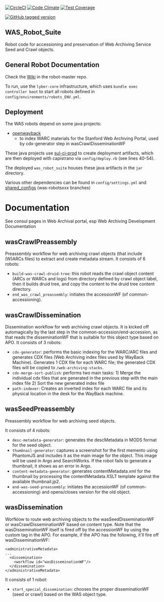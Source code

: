 [![CircleCI](https://circleci.com/gh/sul-dlss/was_robot_suite.svg?style=svg)](https://circleci.com/gh/sul-dlss/was_robot_suite)
[![Code Climate](https://codeclimate.com/github/sul-dlss/was_robot_suite/badges/gpa.svg)](https://codeclimate.com/github/sul-dlss/was_robot_suite)
[![Test Coverage](https://codeclimate.com/github/sul-dlss/was_robot_suite/badges/coverage.svg)](https://codeclimate.com/github/sul-dlss/was_robot_suite/coverage)

[![GitHub tagged version](https://badge.fury.io/gh/sul-dlss%2Fwas_robot_suite.svg)](https://badge.fury.io/gh/sul-dlss%2Fwas_robot_suite)

WAS_Robot_Suite
---------------

Robot code for accessioning and preservation of Web Archiving Service Seed and Crawl objects.

## General Robot Documentation

Check the [Wiki](https://github.com/sul-dlss/robot-master/wiki) in the robot-master repo.

To run, use the `lyber-core` infrastructure, which uses `bundle exec controller boot`
to start all robots defined in `config/environments/robots_ENV.yml`.

## Deployment

The WAS robots depend on some java projects:

- [openwayback](https://github.com/sul-dlss/openwayback)
  - to index WARC materials for the Stanford Web Archiving Portal, used by cdx-generator step in wasCrawlDisseminationWF

These java projects use [sul-ci-prod](https://sul-ci-prod.stanford.edu/) to create deployment artifacts, which are then deployed with capistrano via `config/deploy.rb` (see lines 40-54).

The deployed `was_robot_suite` houses these java artifacts in the `jar` directory.

Various other dependencies can be found in `config/settings.yml` and [shared_configs](https://github.com/sul-dlss/shared_configs) (was-robotsxxx branches)

# Documentation

See consul pages in Web Archival portal, esp Web Archiving Development Documentation

## wasCrawlPreassembly

Preassembly workflow for web archiving crawl objects (that include (W)ARCs files) to extract and create metadata stream.  It consists of 6 robots:

* `build-was-crawl-druid-tree`: this robot reads the crawl object content (ARCs or WARCs and logs) from directory defined by crawl object label, then it builds druid tree, and copy the content to the druid tree content directory.
* `end_was_crawl_preassembly`: initiates the accessionWF (of common-accessioning).

## wasCrawlDissemination

Dissemination workflow for web archiving crawl objects.  It is kicked off automagically by the last step in the common-accession/end-accession, as that reads the disseminationWF that is suitable for this object type based on APO. It consists of 3 robots:

* `cdx-generator`: performs the basic indexing for the WARC/ARC files and generates CDX files (Web Archiving index files used by WayBack Machine). Generates 1 CDX file for each WARC file; the generated CDX files will be copied to `/web-archiving-stacks`.
* `cdx-merge-sort-publish`: performs two main tasks:  1) Merge the individual cdx files that are generated in the previous step with the main index file 2) Sort the new generated index file
* `path-indexer`: Creates an inverted index for each WARC file and its physical location in the desk for the WayBack machine.

## wasSeedPreassembly

Preassembly workflow for web archiving seed objects.

It consists of 4 robots:

* `desc-metadata-generator`: generates the descMetadata in MODS format for the seed object.
* `thumbnail-generator`: captures a screenshot for the first memento using PhantomJS and includes it as the main image for the object. This image will be used in Argo and SearchWorks.  If the robot fails to generate a thumbnail, it shows as an error in Argo.
* `content-metadata-generator`: generates contentMetadata.xml for the thumbnail by processing the contentMetadata.XSLT template against the available thumbnail.jp2.
* `end-was-seed-preassembly`: initiates the accessionWF (of common-accessioning) and opens/closes version for the old object.

## wasDissemination

Worfklow to route web archiving objects to the wasSeedDisseminationWF or wasCrawlDisseminationWF based on content type.  Note that the wasDisseminationWF itself is fired off by the accessionWF by using the custom <dissemination><workflow> tag in the APO. For example, if the APO has the following, it'll fire off wasDisseminationWF:

```
<administrativeMetadata>
...
  <dissemination>
    <workflow id="wasDisseminationWF"/>
  </dissemination>
</administrativeMetadata>
```

It consists of 1 robot:

* `start_special_dissemination`: chooses the proper disseminationWF (seed or crawl) based on the WAS object type.
